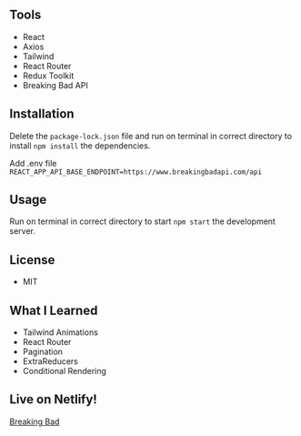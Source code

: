 ## Tools

- React
- Axios
- Tailwind
- React Router
- Redux Toolkit
- Breaking Bad API

## Installation

Delete the `package-lock.json` file and run on terminal in correct directory to install `npm install` the dependencies.

Add .env file `REACT_APP_API_BASE_ENDPOINT=https://www.breakingbadapi.com/api`

## Usage

Run on terminal in correct directory to start `npm start` the development server.

## License

- MIT

## What I Learned

- Tailwind Animations
- React Router
- Pagination
- ExtraReducers
- Conditional Rendering

## Live on Netlify!
[Breaking Bad](https://www.ogulcan-breaking-bad.netlify.app)
